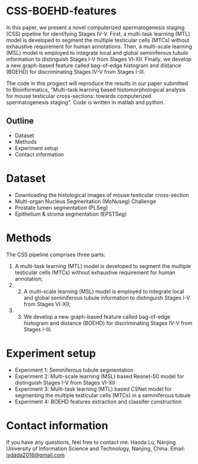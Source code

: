 # CSS-BOEHD-features
In this paper, we present a novel computerized spermatogenesis staging (CSS) pipeline for identifying Stages IV-V. First, a multi-task learning (MTL) model is developed to segment the multiple testicular cells (MTCs) without exhaustive requirement for human annotations. Then, a multi-scale learning (MSL) model is employed to integrate local and global seminiferous tubule information to distinguish Stages I-V from Stages VI-XII. Finally, we develop a new graph-based feature called bag-of-edge histogram and distance (BOEHD) for discriminating Stages IV-V from Stages I-III.

The code in this progject will reproduce the results in our paper submitted to Bioinformatics, "Multi-task learning based histomorphological analysis for mouse testicular cross-sections: towards computerized spermatogenesis staging". Code is written in matlab and python.

## Outline

* Dataset
* Methods
* Experiment setup
* Contact information

# Dataset 
* Downloading the histological images of mouse testicular cross-section
* Multi-organ Nucleus Segmentation (MoNuseg) Challenge
* Prostate lumen segmentation (PLSeg)
* Epithelium & stroma segmentation (EPSTSeg)


# Methods
The CSS pipeline comprises three parts: 
1) A multi-task learning (MTL) model is developed to segment the multiple testicular cells (MTCs) without exhaustive requirement for human annotation; 
2) 2) A multi-scale learning (MSL) model is employed to integrate local and global seminiferous tubule information to distinguish Stages I-V from Stages VI-XII; 
3) 3) We develop a new graph-based feature called bag-of-edge histogram and distance (BOEHD) for discriminating Stages IV-V from Stages I-III.

# Experiment setup
* Experiment 1: Seminiferous tubule segmentation
* Experiment 2: Multi-scale learning (MSL) based Resnet-50 model for distinguish Stages I-V from Stages VI-XII
* Experiment 3: Multi-task learning (MTL) based CSNet model for segmenting the multiple testicular cells (MTCs) in a seminiferous tubule
* Experiment 4: BOEHD features extraction and classifer construction


# Contact information
If you have any questions, feel free to contact me.
Haoda Lu, Nanjing University of Information Science and Technology, Nanjing, China. Email: jydada2018@gmail.com
